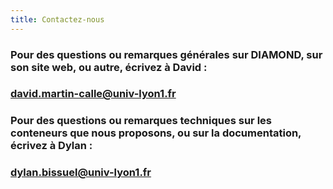 ```yaml
---
title: Contactez-nous
---
```


<div class= "row text-center justify-content-center">

<div class="col-xl-12">

<h3>
    Pour des questions ou remarques générales sur DIAMOND, sur son site web, ou autre, écrivez à David :
</h3>
<h3>
    <a class="contact-mailto" href="mailto:david.martin-calle@univ-lyon1.fr">david.martin-calle@univ-lyon1.fr</a>
</h3>

</div>
<div class="col-xl-12">

<h3>
    Pour des questions ou remarques techniques sur les conteneurs que nous proposons, ou sur la documentation, écrivez à Dylan :
</h3>
<h3>
    <a class="contact-mailto" href="mailto:dylan.bissuel@univ-lyon1.fr">dylan.bissuel@univ-lyon1.fr</a>
</h3>

</div>

</div>
